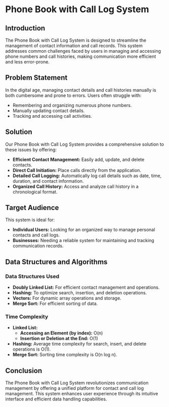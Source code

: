 # Phone Book with Call Log System

## Introduction

The Phone Book with Call Log System is designed to streamline the management of contact information and call records. This system addresses common challenges faced by users in managing and accessing phone numbers and call histories, making communication more efficient and less error-prone.

## Problem Statement

In the digital age, managing contact details and call histories manually is both cumbersome and prone to errors. Users often struggle with:
- Remembering and organizing numerous phone numbers.
- Manually updating contact details.
- Tracking and accessing call activities.

## Solution

Our Phone Book with Call Log System provides a comprehensive solution to these issues by offering:
- **Efficient Contact Management:** Easily add, update, and delete contacts.
- **Direct Call Initiation:** Place calls directly from the application.
- **Detailed Call Logging:** Automatically log call details such as date, time, duration, and contact information.
- **Organized Call History:** Access and analyze call history in a chronological format.

## Target Audience

This system is ideal for:
- **Individual Users:** Looking for an organized way to manage personal contacts and call logs.
- **Businesses:** Needing a reliable system for maintaining and tracking communication records.

## Data Structures and Algorithms

### Data Structures Used
- **Doubly Linked List:** For efficient contact management and operations.
- **Hashing:** To optimize search, insertion, and deletion operations.
- **Vectors:** For dynamic array operations and storage.
- **Merge Sort:** For efficient sorting of data.

### Time Complexity
- **Linked List:**
  - **Accessing an Element (by index):** O(n)
  - **Insertion or Deletion at the End:** O(1)
- **Hashing:** Average time complexity for search, insert, and delete operations is O(1).
- **Merge Sort:** Sorting time complexity is O(n log n).

## Conclusion

The Phone Book with Call Log System revolutionizes communication management by offering a unified platform for contact and call log management. This system enhances user experience through its intuitive interface and efficient data handling capabilities.

